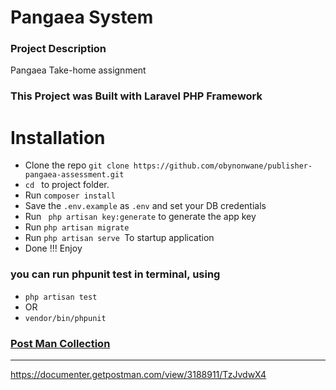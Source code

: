 <h1>Pangaea System</h1>

<h3>Project Description </h3>
<p>Pangaea Take-home assignment

<h3> This Project was Built with  Laravel PHP Framework </h3>
<h1>Installation</h1>
<ul>
<li>Clone the repo <code>git clone https://github.com/obynonwane/publisher-pangaea-assessment.git</code></li>
<li><code>cd </code> to project folder.</li>
<li>Run <code>composer install</code></li>
<li>Save the <code>.env.example</code> as <code>.env</code> and set your DB credentials</li>
<li>Run <code> php artisan key:generate</code> to generate the app key</li>
<li>Run <code>php artisan migrate</code></li>
<li>Run <code>php artisan serve </code>To startup application</li>
<li>Done !!! Enjoy</li>
</ul>

<h3>you can run phpunit test in terminal, using</h3>
<ul>
<li><code>php artisan test</code></li>
<li>OR </li>
<li> <code>vendor/bin/phpunit </code></li>
</ul>

<h3>
<a href="https://documenter.getpostman.com/view/3188911/TzJvdwX4">
    Post Man Collection
</a>
</h3>
<hr/>
<p>
<a href="https://documenter.getpostman.com/view/3188911/TzJvdwX4">
    https://documenter.getpostman.com/view/3188911/TzJvdwX4
</a>
</p>
